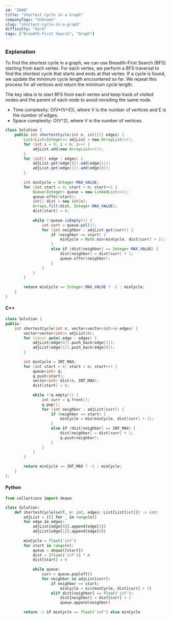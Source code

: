 ```yaml
---
id: "2608"
title: "Shortest Cycle in a Graph"
companyTags: "Unknown"
slug: "shortest-cycle-in-a-graph"
difficulty: "Hard"
tags: ["Breadth-First Search", "Graph"]
---
```


### Explanation

To find the shortest cycle in a graph, we can use Breadth-First Search (BFS) starting from each vertex. For each vertex, we perform a BFS traversal to find the shortest cycle that starts and ends at that vertex. If a cycle is found, we update the minimum cycle length encountered so far. We repeat this process for all vertices and return the minimum cycle length.

The key idea is to start BFS from each vertex and keep track of visited nodes and the parent of each node to avoid revisiting the same node.

- Time complexity: O(V*(V+E)), where V is the number of vertices and E is the number of edges.
- Space complexity: O(V^2), where V is the number of vertices.

```java
class Solution {
    public int shortestCycle(int n, int[][] edges) {
        List<List<Integer>> adjList = new ArrayList<>();
        for (int i = 0; i < n; i++) {
            adjList.add(new ArrayList<>());
        }
        for (int[] edge : edges) {
            adjList.get(edge[0]).add(edge[1]);
            adjList.get(edge[1]).add(edge[0]);
        }
        
        int minCycle = Integer.MAX_VALUE;
        for (int start = 0; start < n; start++) {
            Queue<Integer> queue = new LinkedList<>();
            queue.offer(start);
            int[] dist = new int[n];
            Arrays.fill(dist, Integer.MAX_VALUE);
            dist[start] = 0;
            
            while (!queue.isEmpty()) {
                int curr = queue.poll();
                for (int neighbor : adjList.get(curr)) {
                    if (neighbor == start) {
                        minCycle = Math.min(minCycle, dist[curr] + 1);
                    }
                    else if (dist[neighbor] == Integer.MAX_VALUE) {
                        dist[neighbor] = dist[curr] + 1;
                        queue.offer(neighbor);
                    }
                }
            }
        }
        
        return minCycle == Integer.MAX_VALUE ? -1 : minCycle;
    }
}
```

#### C++
```cpp
class Solution {
public:
    int shortestCycle(int n, vector<vector<int>>& edges) {
        vector<vector<int>> adjList(n);
        for (const auto& edge : edges) {
            adjList[edge[0]].push_back(edge[1]);
            adjList[edge[1]].push_back(edge[0]);
        }
        
        int minCycle = INT_MAX;
        for (int start = 0; start < n; start++) {
            queue<int> q;
            q.push(start);
            vector<int> dist(n, INT_MAX);
            dist[start] = 0;
            
            while (!q.empty()) {
                int curr = q.front();
                q.pop();
                for (int neighbor : adjList[curr]) {
                    if (neighbor == start) {
                        minCycle = min(minCycle, dist[curr] + 1);
                    }
                    else if (dist[neighbor] == INT_MAX) {
                        dist[neighbor] = dist[curr] + 1;
                        q.push(neighbor);
                    }
                }
            }
        }
        
        return minCycle == INT_MAX ? -1 : minCycle;
    }
};
```

#### Python
```python
from collections import deque

class Solution:
    def shortestCycle(self, n: int, edges: List[List[int]]) -> int:
        adjList = [[] for _ in range(n)]
        for edge in edges:
            adjList[edge[0]].append(edge[1])
            adjList[edge[1]].append(edge[0])
        
        minCycle = float('inf')
        for start in range(n):
            queue = deque([start])
            dist = [float('inf')] * n
            dist[start] = 0
            
            while queue:
                curr = queue.popleft()
                for neighbor in adjList[curr]:
                    if neighbor == start:
                        minCycle = min(minCycle, dist[curr] + 1)
                    elif dist[neighbor] == float('inf'):
                        dist[neighbor] = dist[curr] + 1
                        queue.append(neighbor)
        
        return -1 if minCycle == float('inf') else minCycle
```